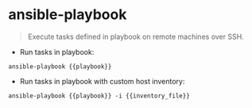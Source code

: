# ansible-playbook

> Execute tasks defined in playbook on remote machines over SSH.

- Run tasks in playbook:

`ansible-playbook {{playbook}}`

- Run tasks in playbook with custom host inventory:

`ansible-playbook {{playbook}} -i {{inventory_file}}`
